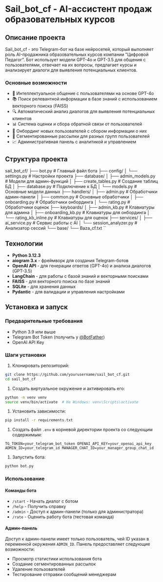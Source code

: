 # Sail_bot_cf - AI-ассистент продаж образовательных курсов

## Описание проекта

Sail_bot_cf - это Telegram-бот на базе нейросетей, который выполняет роль AI-продажника образовательных курсов компании "Цифровой Педагог". Бот использует модели GPT-4o и GPT-3.5 для общения с пользователями, отвечает на их вопросы, предлагает курсы и анализирует диалоги для выявления потенциальных клиентов.

### Основные возможности

- 🤖 Интеллектуальное общение с пользователями на основе GPT-4o
- 📚 Поиск релевантной информации в базе знаний с использованием векторного поиска (FAISS)
- 🔍 Автоматический анализ диалогов для выявления потенциальных клиентов
- 📊 Система оценки и сбора обратной связи от пользователей
- 📱 Онбординг новых пользователей с сбором информации о них
- 📧 Сегментированные рассылки для разных групп пользователей
- 📈 Административная панель с аналитикой и управлением

## Структура проекта

sail_bot_cf/
├── bot.py                  # Главный файл бота
├── config/
│   └── settings.py         # Настройки проекта
├── database/
│   ├── admin_models.py     # Модели для админ-функций
│   ├── create_tables.py    # Создание таблиц БД
│   ├── database.py         # Подключение к БД
│   └── models.py           # Основные модели данных
├── handlers/
│   ├── admin.py            # Обработчики админ-панели
│   ├── common.py           # Основные обработчики
│   ├── onboarding.py       # Обработчики онбординга
│   └── rating.py           # Обработчики оценок
├── keyboards/
│   ├── admin_kb.py         # Клавиатуры для админа
│   ├── onboarding_kb.py    # Клавиатуры для онбординга
│   └── rating_kb_inline.py # Клавиатуры для оценок
├── services/
│   ├── ai_service.py       # Сервис работы с AI
│   └── session_analyzer.py # Анализатор сессий
└── base/
    └── Baza_cf.txt
``

## Технологии

- **Python 3.12.3**
- **aiogram 3.x** - фреймворк для создания Telegram-ботов
- **OpenAI API** - для генерации ответов (GPT-4o) и анализа диалогов (GPT-3.5)
- **LangChain** - для работы с базой знаний и векторными поисками
- **FAISS** - для векторного поиска по базе знаний
- **SQLite** - для хранения данных
- **Pydantic** - для валидации и управления настройками

## Установка и запуск

### Предварительные требования

- Python 3.9 или выше
- Telegram Bot Token (получить у [@BotFather](https://t.me/BotFather))
- OpenAI API Key

### Шаги установки

1. Клонировать репозиторий:

```bash
git clone https://github.com/yourusername/sail_bot_cf.git
cd sail_bot_cf
```

1. Создать виртуальное окружение и активировать его:

```bash
python -m venv venv
source venv/bin/activate  # На Windows: venv\Scripts\activate
```

1. Установить зависимости:

```bash
pip install -r requirements.txt
```

1. Создать файл `.env` в корневой директории проекта со следующим содержимым:

``
TG_TOKEN=your_telegram_bot_token
OPENAI_API_KEY=your_openai_api_key
ADMIN_ID=your_telegram_id
MANAGER_CHAT_ID=your_manager_group_chat_id
``

1. Запустить бота:

```bash
python bot.py
```

### Использование

#### Команды бота

- `/start` - Начать диалог с ботом
- `/help` - Получить справку
- `/admin` - Доступ к админ-панели (только для администратора)
- `/rate` - Оценить работу бота (тестовая команда)

#### Админ-панель

Доступ к админ-панели имеет только пользователь, чей ID указан в переменной окружения `ADMIN_ID`. Панель предоставляет следующие возможности:

- Просмотр статистики использования бота
- Создание сегментированных рассылок
- Удаление пользователей
- Тестирование отправки сообщений менеджерам
